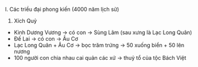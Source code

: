 I. Các triều đại phong kiến (4000 năm lịch sử)

1. Xích Quỷ

- Kinh Dương Vương -> có con -> Sùng Lãm (sau xưng là Lạc Long Quân)
- Đế Lai -> có con -> Âu Cơ
- Lạc Long Quân + Âu Cơ -> bọc trăm trứng -> 50 xuống biển + 50 lên nương
- 100 người con chia nhau cai quản các xứ -> thuỷ tổ của tộc Bách Việt
